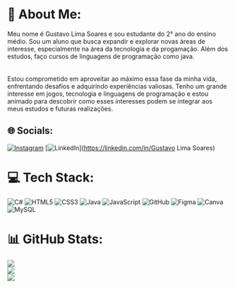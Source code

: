 # 💫 About Me:
Meu nome é Gustavo Lima Soares e sou estudante do 2° ano do ensino médio. Sou um aluno que busca expandir e explorar novas áreas de interesse, especialmente na área da tecnologia e da progamação. Além dos estudos, faço cursos de linguagens de programação como java.<br><br><br>Estou comprometido em aproveitar ao máximo essa fase da minha vida, enfrentando desafios e adquirindo experiências valiosas. Tenho um grande interesse em jogos, tecnologia e linguagens de programação e estou animado para descobrir como esses interesses podem se integrar aos meus estudos e futuras realizações.


## 🌐 Socials:
[![Instagram](https://img.shields.io/badge/Instagram-%23E4405F.svg?logo=Instagram&logoColor=white)](https://instagram.com/_lima_208) [![LinkedIn](https://img.shields.io/badge/LinkedIn-%230077B5.svg?logo=linkedin&logoColor=white)](https://linkedin.com/in/Gustavo Lima Soares) 

# 💻 Tech Stack:
![C#](https://img.shields.io/badge/c%23-%23239120.svg?style=for-the-badge&logo=csharp&logoColor=white) ![HTML5](https://img.shields.io/badge/html5-%23E34F26.svg?style=for-the-badge&logo=html5&logoColor=white) ![CSS3](https://img.shields.io/badge/css3-%231572B6.svg?style=for-the-badge&logo=css3&logoColor=white) ![Java](https://img.shields.io/badge/java-%23ED8B00.svg?style=for-the-badge&logo=openjdk&logoColor=white) ![JavaScript](https://img.shields.io/badge/javascript-%23323330.svg?style=for-the-badge&logo=javascript&logoColor=%23F7DF1E) ![GitHub](https://img.shields.io/badge/github-%23121011.svg?style=for-the-badge&logo=github&logoColor=white) ![Figma](https://img.shields.io/badge/figma-%23F24E1E.svg?style=for-the-badge&logo=figma&logoColor=white) ![Canva](https://img.shields.io/badge/Canva-%2300C4CC.svg?style=for-the-badge&logo=Canva&logoColor=white) ![MySQL](https://img.shields.io/badge/mysql-4479A1.svg?style=for-the-badge&logo=mysql&logoColor=white)
# 📊 GitHub Stats:
![](https://github-readme-stats.vercel.app/api?username=lima280&theme=shadow_blue&hide_border=false&include_all_commits=false&count_private=false)<br/>
![](https://github-readme-streak-stats.herokuapp.com/?user=lima280&theme=shadow_blue&hide_border=false)<br/>
![](https://github-readme-stats.vercel.app/api/top-langs/?username=lima280&theme=shadow_blue&hide_border=false&include_all_commits=false&count_private=false&layout=compact)

<!-- Proudly created with GPRM ( https://gprm.itsvg.in ) -->